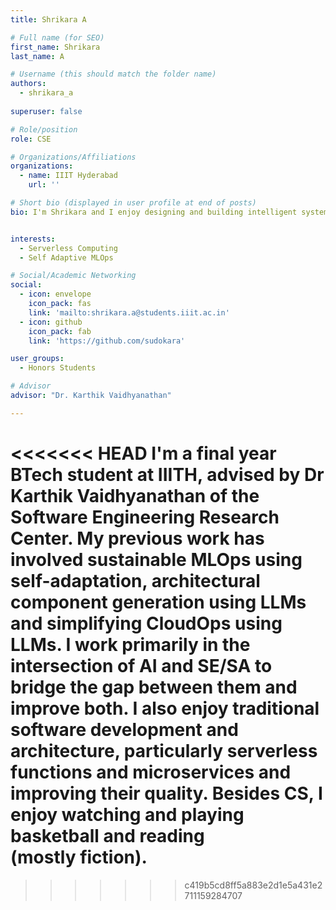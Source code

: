 ```yaml
---
title: Shrikara A

# Full name (for SEO)
first_name: Shrikara
last_name: A

# Username (this should match the folder name)
authors:
  - shrikara_a
  
superuser: false

# Role/position
role: CSE

# Organizations/Affiliations
organizations:
  - name: IIIT Hyderabad
    url: ''

# Short bio (displayed in user profile at end of posts)
bio: I'm Shrikara and I enjoy designing and building intelligent systems. My interests include both Software Engineering (SE) and Software Architecture (SA) for AI (SE4AI & SA4AI) and vice versa (AI4SE & AI4SA).


interests:
  - Serverless Computing
  - Self Adaptive MLOps

# Social/Academic Networking
social:
  - icon: envelope
    icon_pack: fas
    link: 'mailto:shrikara.a@students.iiit.ac.in'
  - icon: github
    icon_pack: fab
    link: 'https://github.com/sudokara'

user_groups:
  - Honors Students

# Advisor
advisor: "Dr. Karthik Vaidhyanathan"

---
```

<<<<<<< HEAD
I'm a final year BTech student at IIITH, advised by Dr Karthik Vaidhyanathan of the Software Engineering Research Center. My previous work has involved sustainable MLOps using self-adaptation, architectural component generation using LLMs and simplifying CloudOps using LLMs. I work primarily in the intersection of AI and SE/SA to bridge the gap between them and improve both. I also enjoy traditional software development and architecture, particularly serverless functions and microservices and improving their quality. Besides CS, I enjoy watching and playing basketball and reading (mostly fiction).
=======
>>>>>>> c419b5cd8ff5a883e2d1e5a431e2711159284707
